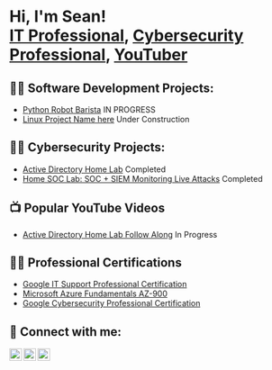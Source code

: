 <h1>Hi, I'm Sean! <br/><a href="https://github.com/sgalianese/">IT Professional</a>, <a href="https://www.linkedin.com/in/sean-galianese-76a171b9/">Cybersecurity Professional</a>, <a href="https://www.youtube.com/@SeanGalianese">YouTuber</a></h1>

<h2>👨‍💻 Software Development Projects:</h2>

  - [Python Robot Barista](https://github.com/sgalianese/PythonLab/)   IN PROGRESS
  - [Linux Project Name here](https://github.com/sgalianese/LABURL)    Under Construction

<h2>👨‍💻 Cybersecurity Projects:</h2>

  - [Active Directory Home Lab](https://github.com/sgalianese/ActiveDirectoryHomeLab)    Completed
  - [Home SOC Lab: SOC + SIEM Monitoring Live Attacks](https://github.com/sgalianese/Security-Operations-Center/blob/main/README.md)  Completed

  

<h2>📺 Popular YouTube Videos</h2>

- [Active Directory Home Lab Follow Along](https://www.youtube.com/@SeanGalianese) In Progress

<h2>👨‍💻 Professional Certifications</h2>

- [Google IT Support Professional Certification](https://coursera.org/share/4b873cd882e2e0c1376cd6e3a64d8d01)
- [Microsoft Azure Fundamentals AZ-900](https://learn.microsoft.com/en-us/users/seangalianese-8812/credentials/e491751270d0f119)
- [Google Cybersecurity Professional Certification](https://coursera.org/share/4b873cd882e2e0c1376cd6e3a64d8d01)

<h2> 🤳 Connect with me:</h2>

[<img align="left" alt="JoshMadakor | YouTube" width="22px" src="https://cdn.jsdelivr.net/npm/simple-icons@v3/icons/youtube.svg" />][youtube] 
[<img align="left" alt="JoshMadakor | LinkedIn" width="22px" src="https://cdn.jsdelivr.net/npm/simple-icons@v3/icons/linkedin.svg" />][linkedin]
[<img align="left" alt="JoshMadakor | Instagram" width="22px" src="https://cdn.jsdelivr.net/npm/simple-icons@v3/icons/instagram.svg" />][instagram]

[youtube]: https://www.youtube.com/@SeanGalianese
[instagram]: https://www.instagram.com/theneverlandtravelers/
[linkedin]:https://www.linkedin.com/in/sean-galianese-76a171b9/

<!--
**joshmadakor1/joshmadakor1** is a ✨ _special_ ✨ repository because its `README.md` (this file) appears on your GitHub profile.

Here are some ideas to get you started:

- 🔭 I’m currently working on ...
- 🌱 I’m currently learning ...
- 👯 I’m looking to collaborate on ...
- 🤔 I’m looking for help with ...
- 💬 Ask me about ...
- 📫 How to reach me: ...
- 😄 Pronouns: ...
- ⚡ Fun fact: ...
-->
